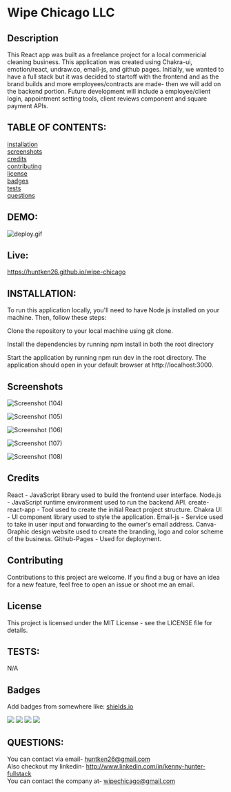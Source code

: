 # Wipe Chicago LLC

## Description

This React app was built as a freelance project for a local commericial cleaning business. This application was created using Chakra-ui, emotion/react, undraw.co, email-js, and github pages. Initially, we wanted to have a full stack but it was decided to startoff with the frontend and as the brand builds and more employees/contracts are made- then we will add on the backend portion. Future development will include a employee/client login, appointment setting tools, client reviews component and square payment APIs. 

## TABLE OF CONTENTS:

[installation](#installation) <br/>
[screenshots](#screenshots)<br/>
[credits](#credits)<br/>
[contributing](#contributing)<br/>
[license](#license)<br/>
[badges](#badges)<br/>
[tests](#tests)<br/>
[questions](#questions)<br/>

## DEMO:

![deploy.gif](https://user-images.githubusercontent.com/107738986/223598209-bd1d9aea-29a2-4491-91dd-62be412d43bc.gif)

## Live:

https://huntken26.github.io/wipe-chicago

## INSTALLATION:
To run this application locally, you'll need to have Node.js installed on your machine. Then, follow these steps:

Clone the repository to your local machine using git clone.

Install the dependencies by running npm install in both the root directory

Start the application by running npm run dev in the root directory. The application should open in your default browser at http://localhost:3000.

## Screenshots
![Screenshot (104)](https://user-images.githubusercontent.com/107738986/223599164-ab6fb996-4d65-48c7-bba0-5b898e4163be.png) <br/>

![Screenshot (105)](https://user-images.githubusercontent.com/107738986/223599264-11d310d7-889d-475f-8561-7d2eba8fc29b.png) <br/>

![Screenshot (106)](https://user-images.githubusercontent.com/107738986/223599318-35407f01-e744-4ec7-8c88-232a22f4983e.png) <br/>

![Screenshot (107)](https://user-images.githubusercontent.com/107738986/223599503-f98892fb-95bf-44c5-887d-144cbdff8bf2.png) <br/>

![Screenshot (108)](https://user-images.githubusercontent.com/107738986/223599647-3c8d225e-0487-4d53-a73f-b8a925f89c2f.png)



## Credits
React - JavaScript library used to build the frontend user interface.
Node.js - JavaScript runtime environment used to run the backend API.
create-react-app - Tool used to create the initial React project structure.
Chakra UI - UI component library used to style the application.
Email-js - Service used to take in user input and forwarding to the owner's email address.
Canva- Graphic design website used to create the branding, logo and color scheme of the business.
Github-Pages - Used for deployment.


## Contributing
Contributions to this project are welcome. If you find a bug or have an idea for a new feature, feel free to open an issue or shoot me an email.

## License
This project is licensed under the MIT License - see the LICENSE file for details.

## TESTS:

N/A

## Badges

Add badges from somewhere like: [shields.io](https://shields.io/)

<img src="https://img.shields.io/badge/Visual_Studio_Code-0078D4?style=for-the-badge&logo=visual%20studio%20code&logoColor=white" />
<img src="https://img.shields.io/badge/Node.js-339933?style=for-the-badge&logo=nodedotjs&logoColor=white" />
<img src="https://img.shields.io/badge/json-5E5C5C?style=for-the-badge&logo=json&logoColor=white" />
<img src="https://img.shields.io/badge/JavaScript-323330?style=for-the-badge&logo=javascript&logoColor=F7DF1E" />

## QUESTIONS:

You can contact via email- huntken26@gmail.com<br/>
Also checkout my linkedin- http://www.linkedin.com/in/kenny-hunter-fullstack<br/>
You can contact the company at- wipechicago@gmail.com <br/>



